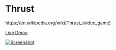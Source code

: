 # Thrust
https://en.wikipedia.org/wiki/Thrust_(video_game)

[Live Demo][1]

[![Screenshot][2]][1]

  [1]: https://spongman.github.io/Thrust/
  [2]: https://user-images.githubusercontent.com/1088194/30404179-3a2e56e8-989a-11e7-9e48-b36db34eee19.png (Live Demo)
